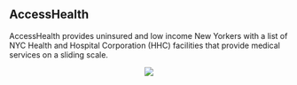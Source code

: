 ## AccessHealth
AccessHealth provides uninsured and low income New Yorkers with a list of NYC Health and Hospital Corporation (HHC) facilities that provide medical services on a sliding scale.

<p align="center">
  <img src="http://i.imgur.com/YNsNI0p.gif"/>
</p>

